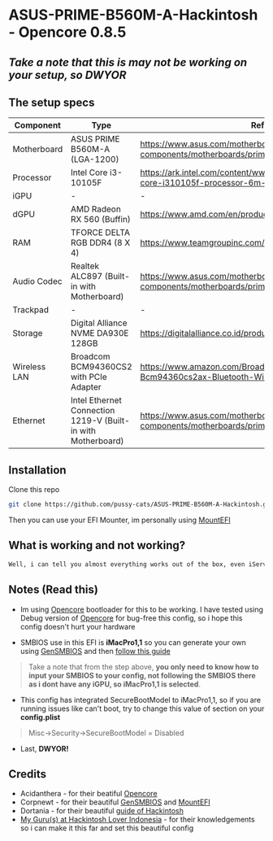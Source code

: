 # ASUS-PRIME-B560M-A-Hackintosh - Opencore 0.8.5

## *Take a note that this is may not be working on your setup, so DWYOR*

## The setup specs

| Component | Type | Reference |
| ------ | ------ | ----- |
| Motherboard | ASUS PRIME B560M-A (LGA-1200) | https://www.asus.com/motherboards-components/motherboards/prime/prime-b560m-a/
| Processor | Intel Core i3-10105F | https://ark.intel.com/content/www/id/id/ark/products/203474/intel-core-i310105f-processor-6m-cache-up-to-4-40-ghz.html
| iGPU | - | - |
| dGPU | AMD Radeon RX 560 (Buffin) | https://www.amd.com/en/products/graphics/radeon-rx-560 |
| RAM | TFORCE DELTA RGB DDR4 (8 X 4)  | https://www.teamgroupinc.com/en/product/delta-rgb-ddr4 |
| Audio Codec | Realtek ALC897 (Built-in with Motherboard) | https://www.asus.com/motherboards-components/motherboards/prime/prime-b560m-a/
| Trackpad | - | - |
| Storage | Digital Alliance NVME DA930E 128GB | https://digitalalliance.co.id/produk/m-2-pro-nvme-128gb/ |
| Wireless LAN | Broadcom BCM94360CS2 with PCIe Adapter | https://www.amazon.com/Broadcom-Bcm94360cs2-Bcm94360cs2ax-Bluetooth-Wireless/dp/B00PDNDQ0K
| Ethernet | Intel Ethernet Connection 1219-V (Built-in with Motherboard) | https://www.asus.com/motherboards-components/motherboards/prime/prime-b560m-a/

## Installation
Clone this repo
```sh
git clone https://github.com/pussy-cats/ASUS-PRIME-B560M-A-Hackintosh.git
```
Then you can use your EFI Mounter, im personally using [MountEFI][MountEFI]

## What is working and not working?
```sh
Well, i can tell you almost everything works out of the box, even iServices if you choose the right SMBIOS
```

## Notes (Read this)

- Im using [Opencore] bootloader for this to be working. I have tested using Debug version of [Opencore] for bug-free this config, so i hope this config doesn't hurt your hardware

- SMBIOS use in this EFI is **iMacPro1,1** so you can generate your own using [GenSMBIOS] and then [follow this guide][SMBIOSGuide]

> Take a note that from the step above, **you only need to know how to input your SMBIOS to your config, not following the SMBIOS there as i dont have any iGPU, so **iMacPro1,1** is selected**.

- This config has integrated SecureBootModel to iMacPro1,1, so if you are running issues like can't boot, try to change this value of section on your **config.plist**

> Misc->Security->SecureBootModel = Disabled

- Last, **DWYOR!**

## Credits
- Acidanthera - for their beatiful [Opencore]
- Corpnewt - for their beautiful [GenSMBIOS] and [MountEFI]
- Dortania - for their beautiful [guide of Hackintosh][Dortania]
- [My Guru(s) at Hackintosh Lover Indonesia][HackintoshLoverIndonesia] - for their knowledgements so i can make it this far and set this beautiful config

[//]: #
[MountEFI]: <https://github.com/corpnewt/MountEFI>
[Opencore]: <https://github.com/acidanthera/OpenCorePkg>
[GenSMBIOS]: <https://github.com/corpnewt/GenSMBIOS>
[SMBIOSGuide]: <https://dortania.github.io/OpenCore-Install-Guide/config.plist/comet-lake.html#platforminfo>
[Dortania]: <https://dortania.github.io>
[HackintoshLoverIndonesia]: <https://t.me/HackintoshLover>
